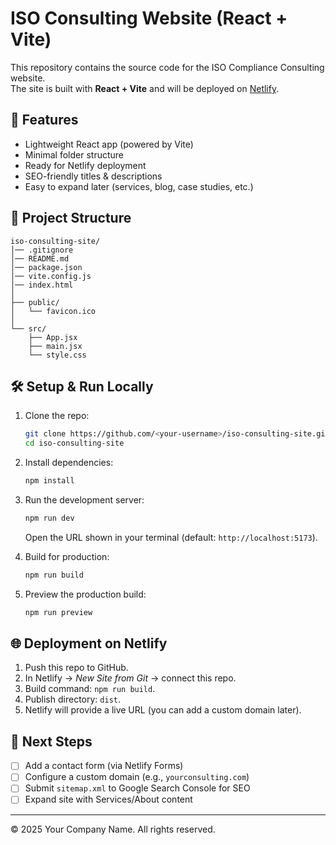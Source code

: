 # ISO Consulting Website (React + Vite)

This repository contains the source code for the ISO Compliance Consulting website.  
The site is built with **React + Vite** and will be deployed on [Netlify](https://www.netlify.com).

## 🚀 Features
- Lightweight React app (powered by Vite)
- Minimal folder structure
- Ready for Netlify deployment
- SEO-friendly titles & descriptions
- Easy to expand later (services, blog, case studies, etc.)

## 📂 Project Structure
```
iso-consulting-site/
│── .gitignore
│── README.md
│── package.json
│── vite.config.js
│── index.html
│
├── public/
│   └── favicon.ico
│
└── src/
    ├── App.jsx
    ├── main.jsx
    └── style.css
```

## 🛠 Setup & Run Locally
1. Clone the repo:
   ```bash
   git clone https://github.com/<your-username>/iso-consulting-site.git
   cd iso-consulting-site
   ```

2. Install dependencies:
   ```bash
   npm install
   ```

3. Run the development server:
   ```bash
   npm run dev
   ```
   Open the URL shown in your terminal (default: `http://localhost:5173`).

4. Build for production:
   ```bash
   npm run build
   ```

5. Preview the production build:
   ```bash
   npm run preview
   ```

## 🌐 Deployment on Netlify
1. Push this repo to GitHub.
2. In Netlify → *New Site from Git* → connect this repo.
3. Build command: `npm run build`.
4. Publish directory: `dist`.
5. Netlify will provide a live URL (you can add a custom domain later).

## 📌 Next Steps
- [ ] Add a contact form (via Netlify Forms)
- [ ] Configure a custom domain (e.g., `yourconsulting.com`)
- [ ] Submit `sitemap.xml` to Google Search Console for SEO
- [ ] Expand site with Services/About content

---

© 2025 Your Company Name. All rights reserved.
